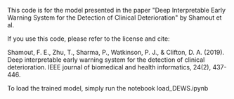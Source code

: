 This code is for the model presented in the paper "Deep Interpretable Early Warning System for the Detection of Clinical Deterioration" by Shamout et al. 

If you use this code, please refer to the license and cite:


Shamout, F. E., Zhu, T., Sharma, P., Watkinson, P. J., & Clifton, D. A. (2019). Deep interpretable early warning system for the detection of clinical deterioration. IEEE journal of biomedical and health informatics, 24(2), 437-446.


To load the trained model, simply run the notebook load_DEWS.ipynb

